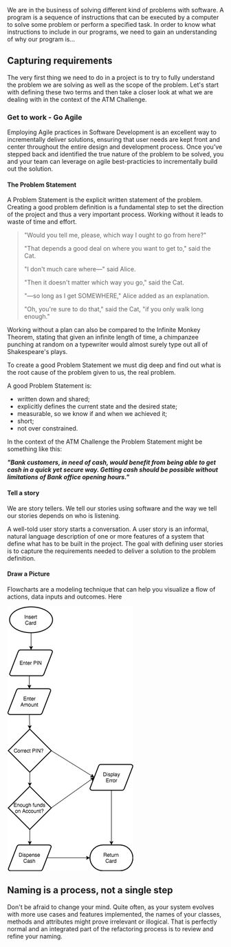 We are in the business of solving different kind of problems with software. A program is a sequence of instructions that can be executed by a computer to solve some problem or perform a specified task. In order to know what instructions to include in our programs, we need to gain an understanding of why our program is...

## Capturing requirements

The very first thing we need to do in a project is to try to fully understand the problem we are solving as well as the scope of the problem. Let's start with defining these two terms and then take a closer look at what we are dealing with in the context of the ATM Challenge.

### Get to work - Go Agile

Employing Agile practices in Software Development is an excellent way to incrementally deliver solutions, ensuring that user needs are kept front and center throughout the entire design and development process. Once you’ve stepped back and identified the true nature of the problem to be solved, you and your team can leverage on agile best-practicies to incrementally build out the solution.

#### The Problem Statement

A Problem Statement is the explicit written statement of the problem. Creating a good problem definition is a fundamental step to set the direction of the project and thus a very important process.  Working without it leads to waste of time and effort.

> "Would you tell me, please, which way I ought to go from here?"
>
> "That depends a good deal on where you want to get to," said the Cat.
>
> "I don't much care where—" said Alice.
>
> "Then it doesn't matter which way you go," said the Cat.
>
> "—so long as I get SOMEWHERE," Alice added as an explanation.
>
> "Oh, you're sure to do that," said the Cat, "if you only walk long enough."

Working without a plan can also be compared to the Infinite Monkey Theorem, stating that given an infinite length of time, a chimpanzee punching at random on a typewriter would almost surely type out all of Shakespeare's plays.

To create a good Problem Statement we must dig deep and find out what is the root cause of the problem given to us, the real problem.

A good Problem Statement is:

* written down and shared;
* explicitly defines the current state and the desired state;
* measurable, so we know if and when we achieved it;
* short;
* not over constrained.

In the context of the ATM Challenge the Problem Statement might be something like this:

_**"Bank customers, in need of cash, would benefit from being able to get cash in a quick yet secure way. Getting cash should be possible without limitations of Bank office opening hours."**_

#### Tell a story

We are story tellers. We tell our stories using software and the way we tell our stories depends on who is listening.

A well-told user story starts a conversation. A user story is an informal, natural language description of one or more features of a  system that define what has to be built in the project. The goal with defining user stories is to capture the requirements needed to deliver a solution to the problem definition.

#### Draw a Picture

Flowcharts are a modeling technique that can help you visualize a flow of actions, data inputs and outcomes. Here 

![](/assets/atm_flowchart_1.png)

## Naming is a process, not a single step

Don't be afraid to change your mind. Quite often, as your system evolves with more use cases and features  implemented, the names of your classes, methods and attributes might prove irrelevant or illogical. That is perfectly normal and an integrated part of the refactoring process is to review and refine your naming.

